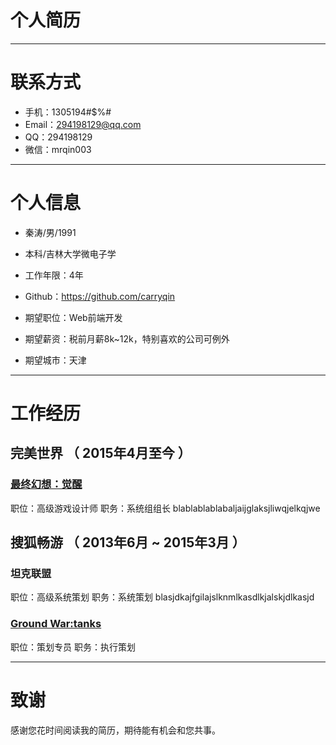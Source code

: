 # 个人简历

---

# 联系方式

- 手机：1305194#$%#
- Email：294198129@qq.com
- QQ：294198129
- 微信：mrqin003

---

# 个人信息

 - 秦涛/男/1991 
 - 本科/吉林大学微电子学 
 - 工作年限：4年
 - Github：https://github.com/carryqin

 - 期望职位：Web前端开发
 - 期望薪资：税前月薪8k~12k，特别喜欢的公司可例外
 - 期望城市：天津

---

# 工作经历

## 完美世界 （ 2015年4月至今 ）

### [最终幻想：觉醒](ff.laohu.com)
职位：高级游戏设计师 职务：系统组组长
blablablablabaljaijglaksjliwqjelkqjwe

 
## 搜狐畅游 （ 2013年6月 ~ 2015年3月 ）

### 坦克联盟
职位：高级系统策划 职务：系统策划
blasjdkajfgilajslknmlkasdlkjalskjdlkasjd


### [Ground War:tanks](tanks.mail.ru)
职位：策划专员	职务：执行策划


---

# 致谢
感谢您花时间阅读我的简历，期待能有机会和您共事。

